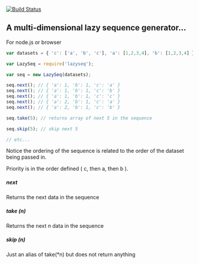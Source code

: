 [![Build Status](https://travis-ci.org/lovebear/lazyseq.png)](https://travis-ci.org/lovebear/lazyseq)

## A multi-dimensional lazy sequence generator...

For node.js or browser


```js
var datasets = { 'c': ['a', 'b', 'c'], 'a': [1,2,3,4], 'b': [1,2,3,4] };

var LazySeq = require('lazyseq');

var seq = new LazySeq(datasets);

seq.next(); // { 'a': 1, 'b': 1, 'c': 'a' }
seq.next(); // { 'a': 1, 'b': 1, 'c': 'b' }
seq.next(); // { 'a': 1, 'b': 1, 'c': 'c' }
seq.next(); // { 'a': 2, 'b': 1, 'c': 'a' }
seq.next(); // { 'a': 2, 'b': 1, 'c': 'b' }

seq.take(5); // returns array of next 5 in the sequence

seq.skip(5); // skip next 5

// etc...

```

Notice the ordering of the sequence is related to the order of the dataset being passed in.

Priority is in the order defined ( c, then a, then b ).


##### next

Returns the next data in the sequence

##### take (*n*)

Returns the next *n* data in the sequence

##### skip (*n*)

Just an alias of take(*n) but does not return anything

